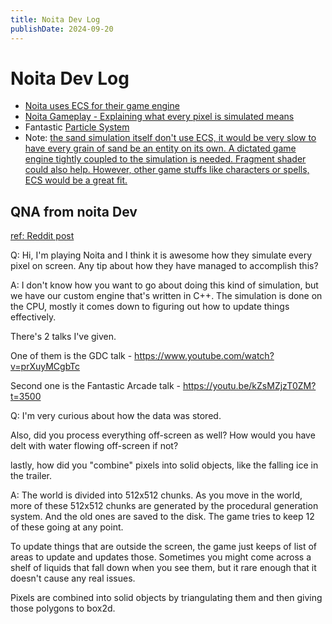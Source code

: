 ```yaml
---
title: Noita Dev Log
publishDate: 2024-09-20
---
```


# Noita Dev Log

- [Noita uses ECS for their game engine](https://noita.wiki.gg/wiki/Modding:_Basics)
- [Noita Gameplay - Explaining what every pixel is simulated means](https://www.youtube.com/watch?v=0We8a8AFPp8)
- Fantastic [Particle System](/particle_systems.md)
- Note: [the sand simulation itself don't use ECS, it would be very slow to have every grain of sand be an entity on its own. A dictated game engine tightly coupled to the simulation is needed. Fragment shader could also help. However, other game stuffs like characters or spells, ECS would be a great fit.](https://www.reddit.com/r/rust_gamedev/comments/y9bl1o/ecs_for_falling_sand_simulation/)

## QNA from noita Dev

[ref: Reddit post](https://www.reddit.com/r/gamedev/comments/d93op6/noita_pixel_simulation_any_tip_about_how_is_it/)

Q:  Hi, I'm playing Noita and I think it is awesome how they simulate every pixel on screen. Any tip about how they have managed to accomplish this?

A:  I don't know how you want to go about doing this kind of simulation, but we have our custom engine that's written in C++. The simulation is done on the CPU, mostly it comes down to figuring out how to update things effectively.

There's 2 talks I've given.

One of them is the GDC talk - <https://www.youtube.com/watch?v=prXuyMCgbTc>

Second one is the Fantastic Arcade talk - <https://youtu.be/kZsMZjzT0ZM?t=3500>

Q: I'm very curious about how the data was stored.

Also, did you process everything off-screen as well? How would you have delt with water flowing off-screen if not?

lastly, how did you "combine" pixels into solid objects, like the falling ice in the trailer.

A: The world is divided into 512x512 chunks. As you move in the world, more of these 512x512 chunks are generated by the procedural generation system. And the old ones are saved to the disk. The game tries to keep 12 of these going at any point.

To update things that are outside the screen, the game just keeps of list of areas to update and updates those. Sometimes you might come across a shelf of liquids that fall down when you see them, but it rare enough that it doesn't cause any real issues.

Pixels are combined into solid objects by triangulating them and then giving those polygons to box2d.
